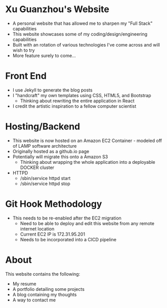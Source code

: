 # Xu Guanzhou's Website
* A personal website that has allowed me to sharpen my "Full Stack" capabilities
* This website showcases some of my coding/design/engineering capabilities
* Built with an rotation of various technologies I've come across and will wish to try
* More feature surely to come...

# Front End
* I use Jekyll to generate the blog posts
* I "handcraft" my own templates using CSS, HTML5, and Bootstrap
  * Thinking about rewriting the entire application in React
* I credit the artistic inspiration to a fellow computer scientist

# Hosting/Backend
* This website is now hosted on an Amazon EC2 Container - modeled off of LAMP software architecture
* Originally hosted as a github.io page
* Potentially will migrate this onto a Amazon S3
  * Thinking about wrapping the whole application into a deployable DOCKER cluster
* HTTPD
  * /sbin/service httpd start
  * /sbin/service httpd stop

# Git Hook Methodology
* This needs to be re-enabled after the EC2 migration
  * Need to be able to deploy and edit this website from any remote internet location
  * Current EC2 IP is 172.31.95.201
  * Needs to be incorporated into a CICD pipeline

# About
This website contains the following:
* My resume
* A portfolio detailing some projects
* A blog containing my thoughts
* A way to contact me

